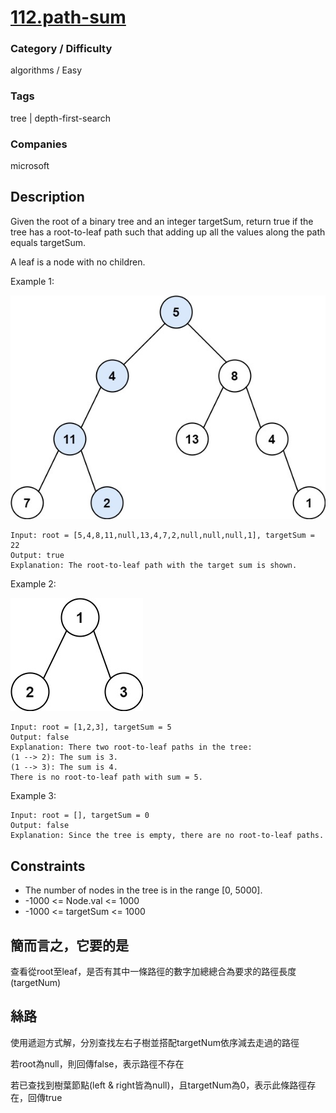 # [112.path-sum](https://leetcode.com/problems/path-sum)

### Category / Difficulty
algorithms / Easy

### Tags
tree | depth-first-search
	 		
### Companies
microsoft

## Description

Given the root of a binary tree and an integer targetSum, return true if the tree has a root-to-leaf path such that adding up all the values along the path equals targetSum.

A leaf is a node with no children.

 

Example 1:

![image info](./img/112e1.jpg)
```
Input: root = [5,4,8,11,null,13,4,7,2,null,null,null,1], targetSum = 22
Output: true
Explanation: The root-to-leaf path with the target sum is shown.
```

Example 2:

![image info](./img/112e2.jpg)
```
Input: root = [1,2,3], targetSum = 5
Output: false
Explanation: There two root-to-leaf paths in the tree:
(1 --> 2): The sum is 3.
(1 --> 3): The sum is 4.
There is no root-to-leaf path with sum = 5.
```

Example 3:
```
Input: root = [], targetSum = 0
Output: false
Explanation: Since the tree is empty, there are no root-to-leaf paths.
```

## Constraints
- The number of nodes in the tree is in the range [0, 5000].
- -1000 <= Node.val <= 1000
- -1000 <= targetSum <= 1000

## 簡而言之，它要的是
查看從root至leaf，是否有其中一條路徑的數字加總總合為要求的路徑長度(targetNum)

## 絲路
使用遞迴方式解，分別查找左右子樹並搭配targetNum依序減去走過的路徑

若root為null，則回傳false，表示路徑不存在

若已查找到樹葉節點(left & right皆為null)，且targetNum為0，表示此條路徑存在，回傳true